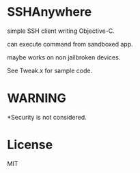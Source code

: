 # SSHAnywhere
simple SSH client writing Objective-C.

can execute command from sandboxed app.

maybe works on non jailbroken devices.

See Tweak.x for sample code.

# WARNING
*Security is not considered.

# License
MIT
